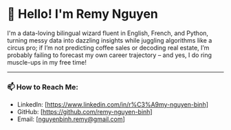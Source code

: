 # 👋 Hello! I'm Remy Nguyen 
I'm a data-loving bilingual wizard fluent in English, French, and Python, turning messy data into dazzling insights while juggling algorithms like a circus pro; if I’m not predicting coffee sales or decoding real estate, I’m probably failing to forecast my own career trajectory – and yes, I do ring muscle-ups in my free time!

---

### 📫 How to Reach Me:

- LinkedIn: [https://www.linkedin.com/in/r%C3%A9my-nguyen-binh]
- GitHub: [https://github.com/remy-nguyen-binh]
- Email: [nguyenbinh.remy@gmail.com]

